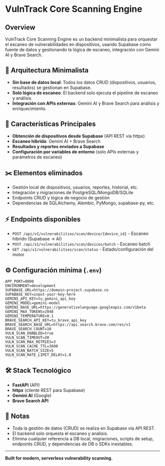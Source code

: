 # VulnTrack Core Scanning Engine

## Overview

VulnTrack Core Scanning Engine es un backend minimalista para orquestar el escaneo de vulnerabilidades en dispositivos, usando Supabase como fuente de datos y gestionando la lógica de escaneo, integración con Gemini AI y Brave Search.

## 🚀 Arquitectura Minimalista
- **Sin base de datos local**: Todos los datos CRUD (dispositivos, usuarios, resultados) se gestionan en Supabase.
- **Solo lógica de escaneo**: El backend solo ejecuta el pipeline de escaneo y análisis.
- **Integración con APIs externas**: Gemini AI y Brave Search para análisis y enriquecimiento.

## 🔑 Características Principales
- **Obtención de dispositivos desde Supabase** (API REST vía httpx)
- **Escaneo híbrido**: Gemini AI + Brave Search
- **Resultados y reportes enviados a Supabase**
- **Configuración por variables de entorno** (solo APIs externas y parámetros de escaneo)

## ✂️ Elementos eliminados
- Gestión local de dispositivos, usuarios, reportes, historial, etc.
- Integración y migraciones de PostgreSQL/MongoDB/SQLite
- Endpoints CRUD y lógica de negocio de gestión
- Dependencias de SQLAlchemy, Alembic, PyMongo, supabase-py, etc.

## ⚡ Endpoints disponibles
- `POST /api/v1/vulnerabilities/scan/device/{device_id}` - Escaneo híbrido (Supabase → AI)
- `POST /api/v1/vulnerabilities/scan/devices/batch` - Escaneo batch
- `GET /api/v1/vulnerabilities/scan/status` - Estado/configuración del motor

## ⚙️ Configuración mínima (`.env`)
```env
APP_PORT=8000
ENVIRONMENT=development
SUPABASE_URL=https://domain-project.supabase.co
SUPABASE_KEY=input-your-key-here
GEMINI_API_KEY=tu_gemini_api_key
GEMINI_MODEL=gemini-model
GEMINI_BASE_URL=https://generativelanguage.googleapis.com/v1beta
GEMINI_MAX_TOKENS=2048
GEMINI_TEMPERATURE=0.1
BRAVE_SEARCH_API_KEY=tu_brave_api_key
BRAVE_SEARCH_BASE_URL=https://api.search.brave.com/res/v1
BRAVE_SEARCH_COUNT=10
VULN_SCAN_ENABLED=true
VULN_SCAN_TIMEOUT=30
VULN_SCAN_MAX_RETRIES=3
VULN_SCAN_CACHE_TTL=3600
VULN_SCAN_BATCH_SIZE=5
VULN_SCAN_RATE_LIMIT_DELAY=1.0
```

## 🛠️ Stack Tecnológico
- **FastAPI** (API)
- **httpx** (cliente REST para Supabase)
- **Gemini AI** (Google)
- **Brave Search API**

## 📝 Notas
- Toda la gestión de datos (CRUD) se realiza en Supabase vía API REST.
- El backend solo orquesta el escaneo y análisis.
- Elimina cualquier referencia a DB local, migraciones, scripts de setup, endpoints CRUD, y dependencias de DB o SDKs inestables.

---
**Built for modern, serverless vulnerability scanning.**